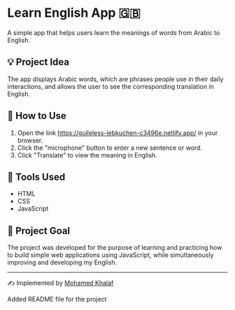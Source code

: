 # Learn English App  🇬🇧

A simple app that helps users learn the meanings of words from Arabic to English.

## 💡 Project Idea

The app displays Arabic words, which are phrases people use in their daily interactions, and allows the user to see the corresponding translation in English.

## 🚀 How to Use

1. Open the link https://guileless-lebkuchen-c3496e.netlify.app/ in your browser.
2. Click the "microphone" button to enter a new sentence or word.
3. Click "Translate" to view the meaning in English.

## 🧰 Tools Used

- HTML
- CSS
- JavaScript

## 🎯 Project Goal

The project was developed for the purpose of learning and practicing how to build simple web applications using JavaScript, while simultaneously improving and developing my English.

---

✍️ Implemented by [Mohamed Khalaf](https://github.com/mohamedkhalaf1994)

Added README file for the project

